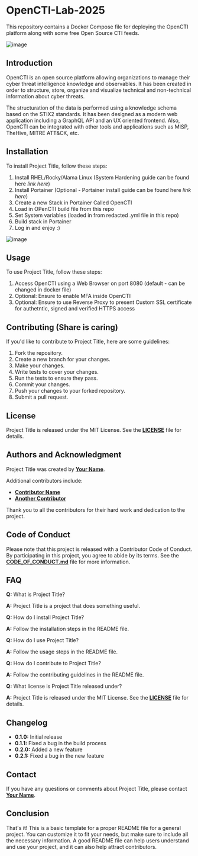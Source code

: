 # OpenCTI-Lab-2025
This repository contains a Docker Compose file for deploying the OpenCTI platform along with some free Open Source CTI feeds.

![image](https://github.com/user-attachments/assets/de603e6b-9c15-48ae-8b67-2ced9349c591)


## **Introduction**
OpenCTI is an open source platform allowing organizations to manage their cyber threat intelligence knowledge and observables. It has been created in order to structure, store, organize and visualize technical and non-technical information about cyber threats.

The structuration of the data is performed using a knowledge schema based on the STIX2 standards. It has been designed as a modern web application including a GraphQL API and an UX oriented frontend. Also, OpenCTI can be integrated with other tools and applications such as MISP, TheHive, MITRE ATT&CK, etc.

## **Installation**

To install Project Title, follow these steps:

1. Install RHEL/Rocky/Alama Linux (System Hardening guide can be found here *link here*)
2. Install Portainer (Optional - Portainer install guide can be found here *link here*)
3. Create a new Stack in Portainer Called OpenCTI
4. Load in OPenCTI build file from this repo
5. Set System variables (loaded in from redacted .yml file in this repo)
6. Build stack in Portainer
7. Log in and enjoy :)

![image](https://github.com/user-attachments/assets/b52b2017-9053-4cee-8c31-e9d96b6f497a)

## **Usage**

To use Project Title, follow these steps:

1. Access OpenCTI using a Web Browser on port 8080 (default - can be changed in docker file)
2. Optional: Ensure to enable MFA inside OpenCTI
3. Optional: Ensure to use Reverse Proxy to present Custom SSL certificate for authetntic, signed and verified HTTPS access

## **Contributing** (Share is caring)

If you'd like to contribute to Project Title, here are some guidelines:

1. Fork the repository.
2. Create a new branch for your changes.
3. Make your changes.
4. Write tests to cover your changes.
5. Run the tests to ensure they pass.
6. Commit your changes.
7. Push your changes to your forked repository.
8. Submit a pull request.

## **License**

Project Title is released under the MIT License. See the **[LICENSE](https://www.blackbox.ai/share/LICENSE)** file for details.

## **Authors and Acknowledgment**

Project Title was created by **[Your Name](https://github.com/username)**.

Additional contributors include:

- **[Contributor Name](https://github.com/contributor-name)**
- **[Another Contributor](https://github.com/another-contributor)**

Thank you to all the contributors for their hard work and dedication to the project.

## **Code of Conduct**

Please note that this project is released with a Contributor Code of Conduct. By participating in this project, you agree to abide by its terms. See the **[CODE_OF_CONDUCT.md](https://www.blackbox.ai/share/CODE_OF_CONDUCT.md)** file for more information.

## **FAQ**

**Q:** What is Project Title?

**A:** Project Title is a project that does something useful.

**Q:** How do I install Project Title?

**A:** Follow the installation steps in the README file.

**Q:** How do I use Project Title?

**A:** Follow the usage steps in the README file.

**Q:** How do I contribute to Project Title?

**A:** Follow the contributing guidelines in the README file.

**Q:** What license is Project Title released under?

**A:** Project Title is released under the MIT License. See the **[LICENSE](https://www.blackbox.ai/share/LICENSE)** file for details.

## **Changelog**

- **0.1.0:** Initial release
- **0.1.1:** Fixed a bug in the build process
- **0.2.0:** Added a new feature
- **0.2.1:** Fixed a bug in the new feature

## **Contact**

If you have any questions or comments about Project Title, please contact **[Your Name](you@example.com)**.

## **Conclusion**

That's it! This is a basic template for a proper README file for a general project. You can customize it to fit your needs, but make sure to include all the necessary information. A good README file can help users understand and use your project, and it can also help attract contributors.
